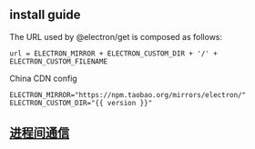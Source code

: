 ## install guide
The URL used by @electron/get is composed as follows:
```
url = ELECTRON_MIRROR + ELECTRON_CUSTOM_DIR + '/' + ELECTRON_CUSTOM_FILENAME
```

China CDN config
```
ELECTRON_MIRROR="https://npm.taobao.org/mirrors/electron/"
ELECTRON_CUSTOM_DIR="{{ version }}"
```

## [进程间通信](ipc)
